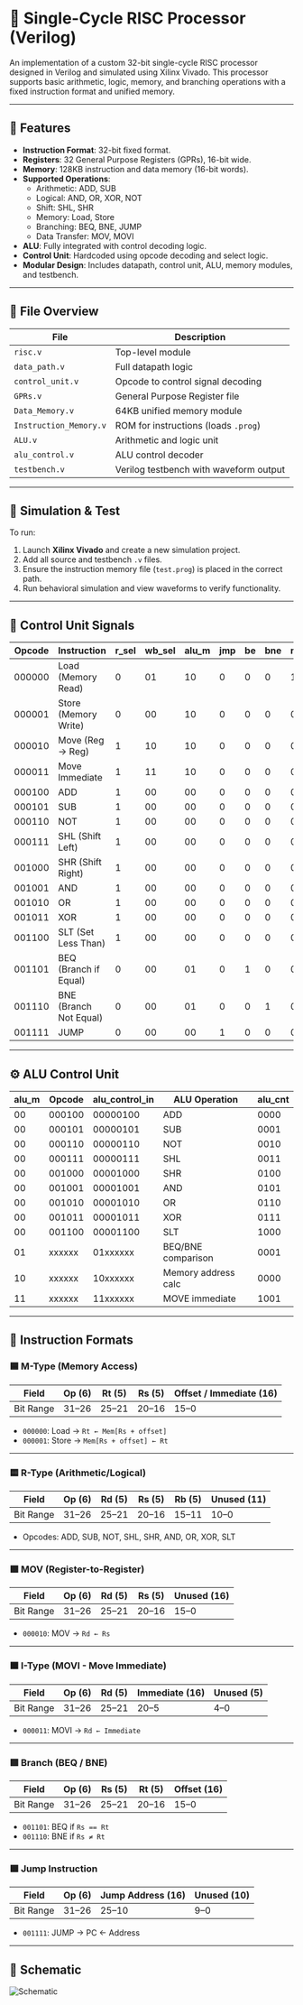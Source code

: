 # 🧠 Single-Cycle RISC Processor (Verilog)

An implementation of a custom 32-bit single-cycle RISC processor designed in Verilog and simulated using Xilinx Vivado. This processor supports basic arithmetic, logic, memory, and branching operations with a fixed instruction format and unified memory.

---

## 🚀 Features

- **Instruction Format**: 32-bit fixed format.
- **Registers**: 32 General Purpose Registers (GPRs), 16-bit wide.
- **Memory**: 128KB instruction and data memory (16-bit words).
- **Supported Operations**:
  - Arithmetic: ADD, SUB
  - Logical: AND, OR, XOR, NOT
  - Shift: SHL, SHR
  - Memory: Load, Store
  - Branching: BEQ, BNE, JUMP
  - Data Transfer: MOV, MOVI
- **ALU**: Fully integrated with control decoding logic.
- **Control Unit**: Hardcoded using opcode decoding and select logic.
- **Modular Design**: Includes datapath, control unit, ALU, memory modules, and testbench.

---

## 📁 File Overview

| File                   | Description                            |
|------------------------|----------------------------------------|
| `risc.v`               | Top-level module                       |
| `data_path.v`          | Full datapath logic                    |
| `control_unit.v`       | Opcode to control signal decoding      |
| `GPRs.v`               | General Purpose Register file          |
| `Data_Memory.v`        | 64KB unified memory module             |
| `Instruction_Memory.v` | ROM for instructions (loads `.prog`)   |
| `ALU.v`                | Arithmetic and logic unit              |
| `alu_control.v`        | ALU control decoder                    |
| `testbench.v`          | Verilog testbench with waveform output |

---

## 🧪 Simulation & Test

To run:

1. Launch **Xilinx Vivado** and create a new simulation project.
2. Add all source and testbench `.v` files.
3. Ensure the instruction memory file (`test.prog`) is placed in the correct path.
4. Run behavioral simulation and view waveforms to verify functionality.

---

## 🧠 Control Unit Signals

| Opcode   | Instruction           | r_sel | wb_sel | alu_m | jmp | be | bne | mem_rd | mem_wr | alu_sel | r_wr |
|----------|------------------------|--------|--------|--------|------|-----|------|----------|----------|----------|-------|
| 000000   | Load (Memory Read)     | 0      | 01     | 10     | 0    | 0   | 0    | 1        | 0        | 1        | 1     |
| 000001   | Store (Memory Write)   | 0      | 00     | 10     | 0    | 0   | 0    | 0        | 1        | 1        | 0     |
| 000010   | Move (Reg → Reg)       | 1      | 10     | 10     | 0    | 0   | 0    | 0        | 0        | 0        | 1     |
| 000011   | Move Immediate         | 1      | 11     | 10     | 0    | 0   | 0    | 0        | 0        | 0        | 1     |
| 000100   | ADD                    | 1      | 00     | 00     | 0    | 0   | 0    | 0        | 0        | 1        | 1     |
| 000101   | SUB                    | 1      | 00     | 00     | 0    | 0   | 0    | 0        | 0        | 1        | 1     |
| 000110   | NOT                    | 1      | 00     | 00     | 0    | 0   | 0    | 0        | 0        | 1        | 1     |
| 000111   | SHL (Shift Left)       | 1      | 00     | 00     | 0    | 0   | 0    | 0        | 0        | 1        | 1     |
| 001000   | SHR (Shift Right)      | 1      | 00     | 00     | 0    | 0   | 0    | 0        | 0        | 1        | 1     |
| 001001   | AND                    | 1      | 00     | 00     | 0    | 0   | 0    | 0        | 0        | 1        | 1     |
| 001010   | OR                     | 1      | 00     | 00     | 0    | 0   | 0    | 0        | 0        | 1        | 1     |
| 001011   | XOR                    | 1      | 00     | 00     | 0    | 0   | 0    | 0        | 0        | 1        | 1     |
| 001100   | SLT (Set Less Than)    | 1      | 00     | 00     | 0    | 0   | 0    | 0        | 0        | 1        | 1     |
| 001101   | BEQ (Branch if Equal)  | 0      | 00     | 01     | 0    | 1   | 0    | 0        | 0        | 0        | 0     |
| 001110   | BNE (Branch Not Equal) | 0      | 00     | 01     | 0    | 0   | 1    | 0        | 0        | 0        | 0     |
| 001111   | JUMP                   | 0      | 00     | 00     | 1    | 0   | 0    | 0        | 0        | 0        | 0     |

---

## ⚙️ ALU Control Unit

| alu_m | Opcode    | alu_control_in | ALU Operation       | alu_cnt |
|-------|-----------|----------------|----------------------|---------|
| 00    | 000100    | 00000100       | ADD                  | 0000    |
| 00    | 000101    | 00000101       | SUB                  | 0001    |
| 00    | 000110    | 00000110       | NOT                  | 0010    |
| 00    | 000111    | 00000111       | SHL                  | 0011    |
| 00    | 001000    | 00001000       | SHR                  | 0100    |
| 00    | 001001    | 00001001       | AND                  | 0101    |
| 00    | 001010    | 00001010       | OR                   | 0110    |
| 00    | 001011    | 00001011       | XOR                  | 0111    |
| 00    | 001100    | 00001100       | SLT                  | 1000    |
| 01    | xxxxxx    | 01xxxxxx       | BEQ/BNE comparison   | 0001    |
| 10    | xxxxxx    | 10xxxxxx       | Memory address calc  | 0000    |
| 11    | xxxxxx    | 11xxxxxx       | MOVE immediate       | 1001    |

---

## 🧩 Instruction Formats

### 🟦 M-Type (Memory Access)

| Field        | Op (6) | Rt (5) | Rs (5) | Offset / Immediate (16) |
|--------------|--------|--------|--------|--------------------------|
| Bit Range    | 31–26  | 25–21  | 20–16  | 15–0                     |

- `000000`: Load → `Rt ← Mem[Rs + offset]`
- `000001`: Store → `Mem[Rs + offset] ← Rt`

---

### 🟨 R-Type (Arithmetic/Logical)

| Field        | Op (6) | Rd (5) | Rs (5) | Rb (5) | Unused (11) |
|--------------|--------|--------|--------|--------|--------------|
| Bit Range    | 31–26  | 25–21  | 20–16  | 15–11  | 10–0         |

- Opcodes: ADD, SUB, NOT, SHL, SHR, AND, OR, XOR, SLT

---

### 🟩 MOV (Register-to-Register)

| Field        | Op (6) | Rd (5) | Rs (5) | Unused (16) |
|--------------|--------|--------|--------|--------------|
| Bit Range    | 31–26  | 25–21  | 20–16  | 15–0         |

- `000010`: MOV → `Rd ← Rs`

---

### 🟧 I-Type (MOVI - Move Immediate)

| Field        | Op (6) | Rd (5) | Immediate (16) | Unused (5) |
|--------------|--------|--------|----------------|------------|
| Bit Range    | 31–26  | 25–21  | 20–5           | 4–0        |

- `000011`: MOVI → `Rd ← Immediate`

---

### 🟥 Branch (BEQ / BNE)

| Field        | Op (6) | Rs (5) | Rt (5) | Offset (16) |
|--------------|--------|--------|--------|--------------|
| Bit Range    | 31–26  | 25–21  | 20–16  | 15–0         |

- `001101`: BEQ if `Rs == Rt`
- `001110`: BNE if `Rs ≠ Rt`

---

### 🟪 Jump Instruction

| Field        | Op (6) | Jump Address (16) | Unused (10) |
|--------------|--------|-------------------|-------------|
| Bit Range    | 31–26  | 25–10             | 9–0         |

- `001111`: JUMP → PC ← Address


---

## 🔌 Schematic

![Schematic](https://github.com/user-attachments/assets/cd7e5cc8-9f8c-4850-b084-7de030c4cd24)
